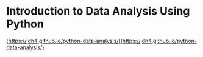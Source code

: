 # Introduction to Data Analysis Using Python

[https://jdh4.github.io/python-data-analysis/](https://jdh4.github.io/python-data-analysis/)
